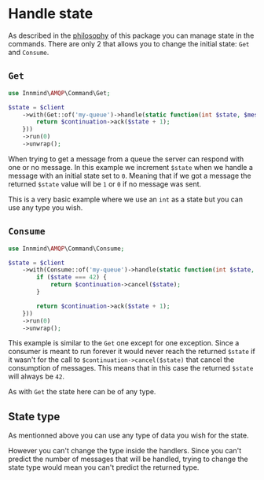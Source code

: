 # Handle state

As described in the [philosophy](README.md#philosophy) of this package you can manage state in the commands. There are only 2 that allows you to change the initial state: `Get` and `Consume`.

## `Get`

```php
use Innmind\AMQP\Command\Get;

$state = $client
    ->with(Get::of('my-queue')->handle(static function(int $state, $message, $continuation) {
        return $continuation->ack($state + 1);
    }))
    ->run(0)
    ->unwrap();
```

When trying to get a message from a queue the server can respond with one or no message. In this example we increment `$state` when we handle a message with an initial state set to `0`. Meaning that if we got a message the returned `$state` value will be `1` or `0` if no message was sent.

This is a very basic example where we use an `int` as a state but you can use any type you wish.

## `Consume`

```php
use Innmind\AMQP\Command\Consume;

$state = $client
    ->with(Consume::of('my-queue')->handle(static function(int $state, $message, $continuation) {
        if ($state === 42) {
            return $continuation->cancel($state);
        }

        return $continuation->ack($state + 1);
    }))
    ->run(0)
    ->unwrap();
```

This example is similar to the `Get` one except for one exception. Since a consumer is meant to run forever it would never reach the returned `$state` if it wasn't for the call to `$continuation->cancel($state)` that cancel the consumption of messages. This means that in this case the returned `$state` will always be `42`.

As with `Get` the state here can be of any type.

## State type

As mentionned above you can use any type of data you wish for the state.

However you can't change the type inside the handlers. Since you can't predict the number of messages that will be handled, trying to change the state type would mean you can't predict the returned type.
